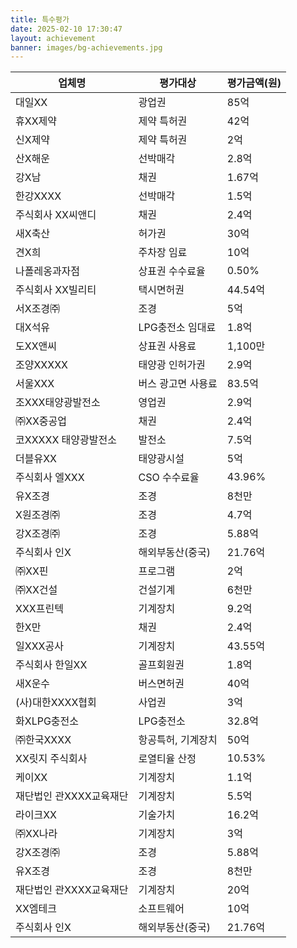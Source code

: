 ```yaml
---
title: 특수평가
date: 2025-02-10 17:30:47
layout: achievement
banner: images/bg-achievements.jpg
---
```


<table>
  <thead>
    <tr>
      <th>업체명</th>
      <th>평가대상</th>
      <th>평가금액(원)</th>
    </tr>
  </thead>
  <tbody>
    <tr>
      <td>대일XX</td>
      <td>광업권</td>
      <td>85억</td>
    </tr>
    <tr>
      <td>휴XX제약</td>
      <td>제약 특허권</td>
      <td>42억</td>
    </tr>
    <tr>
      <td>신X제약</td>
      <td>제약 특허권</td>
      <td>2억</td>
    </tr>
    <tr>
      <td>산X해운</td>
      <td>선박매각</td>
      <td>2.8억</td>
    </tr>
    <tr>
      <td>강X남</td>
      <td>채권</td>
      <td>1.67억</td>
    </tr>
    <tr>
      <td>한강XXXX</td>
      <td>선박매각</td>
      <td>1.5억</td>
    </tr>
    <tr>
      <td>주식회사 XX씨앤디</td>
      <td>채권</td>
      <td>2.4억</td>
    </tr>
    <tr>
      <td>새X축산</td>
      <td>허가권</td>
      <td>30억</td>
    </tr>
    <tr>
      <td>견X희</td>
      <td>주차장 임료</td>
      <td>10억</td>
    </tr>
    <tr>
      <td>나폴레옹과자점</td>
      <td>상표권 수수료율</td>
      <td>0.50%</td>
    </tr>
    <tr>
      <td>주식회사 XX빌리티</td>
      <td>택시면허권</td>
      <td>44.54억</td>
    </tr>
    <tr>
      <td>서X조경㈜</td>
      <td>조경</td>
      <td>5억</td>
    </tr>
    <tr>
      <td>대X석유</td>
      <td>LPG충전소 임대료</td>
      <td>1.8억</td>
    </tr>
    <tr>
      <td>도XX앤씨</td>
      <td>상표권 사용료</td>
      <td>1,100만</td>
    </tr>
    <tr>
      <td>조양XXXXX</td>
      <td>태양광 인허가권</td>
      <td>2.9억</td>
    </tr>
    <tr>
      <td>서울XXX</td>
      <td>버스 광고면 사용료</td>
      <td>83.5억</td>
    </tr>
    <tr>
      <td>조XXX태양광발전소</td>
      <td>영업권</td>
      <td>2.9억</td>
    </tr>
    <tr>
      <td>㈜XX중공업</td>
      <td>채권</td>
      <td>2.4억</td>
    </tr>
    <tr>
      <td>코XXXXX 태양광발전소</td>
      <td>발전소</td>
      <td>7.5억</td>
    </tr>
    <tr>
      <td>더블유XX</td>
      <td>태양광시설</td>
      <td>5억</td>
    </tr>
    <tr>
      <td>주식회사 엘XXX</td>
      <td>CSO 수수료율</td>
      <td>43.96%</td>
    </tr>
    <tr>
      <td>유X조경</td>
      <td>조경</td>
      <td>8천만</td>
    </tr>
    <tr>
      <td>X원조경㈜</td>
      <td>조경</td>
      <td>4.7억</td>
    </tr>
    <tr>
      <td>강X조경㈜</td>
      <td>조경</td>
      <td>5.88억</td>
    </tr>
    <tr>
      <td>주식회사 인X</td>
      <td>해외부동산(중국)</td>
      <td>21.76억</td>
    </tr>
    <tr>
      <td>㈜XX핀</td>
      <td>프로그램</td>
      <td>2억</td>
    </tr>
    <tr>
      <td>㈜XX건설</td>
      <td>건설기계</td>
      <td>6천만</td>
    </tr>
    <tr>
      <td>XXX프린텍</td>
      <td>기계장치</td>
      <td>9.2억</td>
    </tr>
    <tr>
      <td>한X만</td>
      <td>채권</td>
      <td>2.4억</td>
    </tr>
    <tr>
      <td>일XXX공사</td>
      <td>기계장치</td>
      <td>43.55억</td>
    </tr>
    <tr>
      <td>주식회사 한일XX</td>
      <td>골프회원권</td>
      <td>1.8억</td>
    </tr>
    <tr>
      <td>새X운수</td>
      <td>버스면허권</td>
      <td>40억</td>
    </tr>
    <tr>
      <td>(사)대한XXXX협회</td>
      <td>사업권</td>
      <td>3억</td>
    </tr>
    <tr>
      <td>화XLPG충전소</td>
      <td>LPG충전소</td>
      <td>32.8억</td>
    </tr>
    <tr>
      <td>㈜한국XXXX</td>
      <td>항공특허, 기계장치</td>
      <td>50억</td>
    </tr>
    <tr>
      <td>XX릿지 주식회사</td>
      <td>로열티율 산정</td>
      <td>10.53%</td>
    </tr>
    <tr>
      <td>케이XX</td>
      <td>기계장치</td>
      <td>1.1억</td>
    </tr>
    <tr>
      <td>재단법인 관XXXX교육재단</td>
      <td>기계장치</td>
      <td>5.5억</td>
    </tr>
    <tr>
      <td>라이크XX</td>
      <td>기술가치</td>
      <td>16.2억</td>
    </tr>
    <tr>
      <td>㈜XX나라</td>
      <td>기계장치</td>
      <td>3억</td>
    </tr>
    <tr>
      <td>강X조경㈜</td>
      <td>조경</td>
      <td>5.88억</td>
    </tr>
    <tr>
      <td>유X조경</td>
      <td>조경</td>
      <td>8천만</td>
    </tr>
    <tr>
      <td>재단법인 관XXXX교육재단</td>
      <td>기계장치</td>
      <td>20억</td>
    </tr>
    <tr>
      <td>XX엠테크</td>
      <td>소프트웨어</td>
      <td>10억</td>
    </tr>
    <tr>
      <td>주식회사 인X</td>
      <td>해외부동산(중국)</td>
      <td>21.76억</td>
    </tr>
  </tbody>
</table>